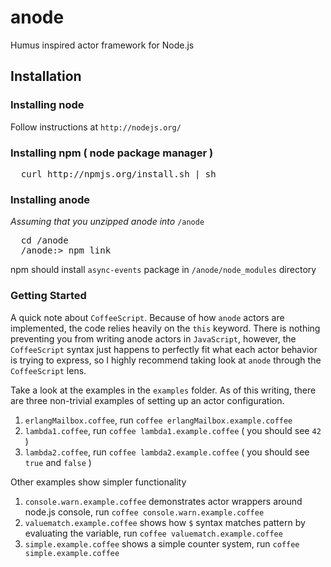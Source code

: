 # anode

Humus inspired actor framework for Node.js

## Installation

### Installing node
Follow instructions at `http://nodejs.org/`

### Installing npm ( node package manager )
<pre>
  curl http://npmjs.org/install.sh | sh
</pre>

### Installing anode
_Assuming that you unzipped anode into_ `/anode`

<pre>
  cd /anode
  /anode:> npm link
</pre>

npm should install `async-events` package in `/anode/node_modules` directory

### Getting Started

A quick note about `CoffeeScript`. Because of how `anode` actors are implemented, the code relies heavily on the `this` keyword. There is nothing preventing you from writing anode actors in `JavaScript`, however, the `CoffeeScript` syntax just happens to perfectly fit what each actor behavior is trying to express, so I highly recommend taking look at `anode` through the `CoffeeScript` lens.

Take a look at the examples in the `examples` folder. As of this writing, there
are three non-trivial examples of setting up an actor configuration.

1. `erlangMailbox.coffee`, run `coffee erlangMailbox.example.coffee`
2. `lambda1.coffee`, run `coffee lambda1.example.coffee` ( you should see `42` )
3. `lambda2.coffee`, run `coffee lambda2.example.coffee` ( you should see `true` and `false` )

Other examples show simpler functionality

1. `console.warn.example.coffee` demonstrates actor wrappers around node.js console, run `coffee console.warn.example.coffee`
2. `valuematch.example.coffee` shows how `$` syntax matches pattern by evaluating the variable, run `coffee valuematch.example.coffee`
3. `simple.example.coffee` shows a simple counter system, run `coffee simple.example.coffee`